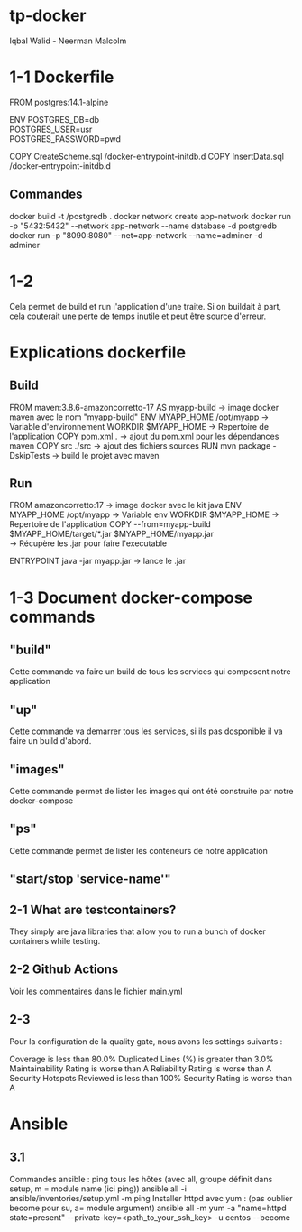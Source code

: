 # tp-docker

Iqbal Walid - Neerman Malcolm

# 1-1 Dockerfile  

FROM postgres:14.1-alpine

ENV POSTGRES_DB=db \
   POSTGRES_USER=usr \
   POSTGRES_PASSWORD=pwd

COPY CreateScheme.sql /docker-entrypoint-initdb.d
COPY InsertData.sql /docker-entrypoint-initdb.d

## Commandes

docker build -t <username>/postgredb .
docker network create app-network
docker run -p "5432:5432" --network app-network --name database -d postgredb
docker run -p "8090:8080" --net=app-network --name=adminer -d adminer

# 1-2

Cela permet de build et run l'application d'une traite. Si on buildait à part, cela couterait une perte de temps inutile et peut être source d'erreur.

# Explications dockerfile

## Build

FROM maven:3.8.6-amazoncorretto-17 AS myapp-build   -> image docker maven avec le nom "myapp-build"
ENV MYAPP_HOME /opt/myapp                           -> Variable d'environnement
WORKDIR $MYAPP_HOME                                 -> Repertoire de l'application
COPY pom.xml .                                      -> ajout du pom.xml pour les dépendances maven
COPY src ./src                                      -> ajout des fichiers sources
RUN mvn package -DskipTests                         -> build le projet avec maven

## Run

FROM amazoncorretto:17                              -> image docker avec le kit java
ENV MYAPP_HOME /opt/myapp                           -> Variable env
WORKDIR $MYAPP_HOME                                 -> Repertoire de l'application
COPY --from=myapp-build $MYAPP_HOME/target/*.jar $MYAPP_HOME/myapp.jar  
                                                    -> Récupère les .jar pour faire l'executable

ENTRYPOINT java -jar myapp.jar                      -> lance le .jar

# 1-3 Document docker-compose commands

## "build"

Cette commande va faire un build de tous les services qui composent notre application

## "up"

Cette commande va demarrer tous les services, si ils pas dosponible il va faire un build d'abord.

## "images"

Cette commande permet de lister les images qui ont été construite par notre docker-compose

## "ps"

Cette commande permet de lister les conteneurs de notre application

## "start/stop 'service-name'"

## 2-1 What are testcontainers?

They simply are java libraries that allow you to run a bunch of docker containers while testing.

## 2-2 Github Actions

Voir les commentaires dans le fichier main.yml

## 2-3

Pour la configuration de la quality gate, nous avons les settings suivants :

Coverage is less than 80.0%
Duplicated Lines (%) is greater than 3.0%
Maintainability Rating is worse than A
Reliability Rating is worse than A
Security Hotspots Reviewed is less than 100%
Security Rating is worse than A

# Ansible

## 3.1

Commandes ansible : 
   ping tous les hôtes (avec all, groupe définit dans setup, m = module name (ici ping))
      ansible all -i ansible/inventories/setup.yml -m ping 
Installer httpd avec yum : (pas oublier become pour su, a= module argument)
    ansible all -m yum -a "name=httpd state=present" --private-key=<path_to_your_ssh_key> -u centos --become
